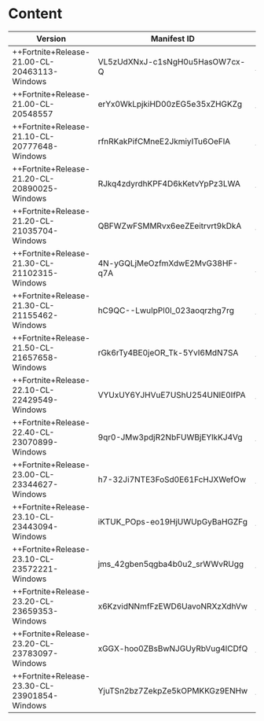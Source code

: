 # Content
|Version|Manifest ID|Download|
|------|----------|-------|
|++Fortnite+Release-21.00-CL-20463113-Windows|VL5zUdXNxJ-c1sNgH0u5HasOW7cx-Q|[Manifest](https://github.com/MinshuG/BundleDownloader/blob/master/ContentManifests/VL5zUdXNxJ-c1sNgH0u5HasOW7cx-Q.manifest)|
|++Fortnite+Release-21.00-CL-20548557|erYx0WkLpjkiHD00zEG5e35xZHGKZg|[Manifest](https://github.com/MinshuG/BundleDownloader/blob/master/ContentManifests/erYx0WkLpjkiHD00zEG5e35xZHGKZg.manifest)
|++Fortnite+Release-21.10-CL-20777648-Windows|rfnRKakPifCMneE2JkmiyITu6OeFlA|[Manifest](https://github.com/MinshuG/BundleDownloader/blob/master/ContentManifests/rfnRKakPifCMneE2JkmiyITu6OeFlA.manifest?raw=true)|
|++Fortnite+Release-21.20-CL-20890025-Windows|RJkq4zdyrdhKPF4D6kKetvYpPz3LWA|[Manifest](https://github.com/MinshuG/BundleDownloader/blob/master/ContentManifests/RJkq4zdyrdhKPF4D6kKetvYpPz3LWA.manifest?raw=true)|
|++Fortnite+Release-21.20-CL-21035704-Windows|QBFWZwFSMMRvx6eeZEeitrvrt9kDkA|[Manifest](https://github.com/MinshuG/BundleDownloader/blob/master/ContentManifests/QBFWZwFSMMRvx6eeZEeitrvrt9kDkA.manifest?raw=true)|
|++Fortnite+Release-21.30-CL-21102315-Windows|4N-yGQLjMeOzfmXdwE2MvG38HF-q7A|[Manifest](https://github.com/MinshuG/BundleDownloader/blob/master/ContentManifests/4N-yGQLjMeOzfmXdwE2MvG38HF-q7A.manifest?raw=true)|
|++Fortnite+Release-21.30-CL-21155462-Windows|hC9QC--LwuIpPl0l_023aoqrzhg7rg|[Manifest](https://github.com/MinshuG/BundleDownloader/blob/master/ContentManifests/hC9QC--LwuIpPl0l_023aoqrzhg7rg.manifest?raw=true)|
|++Fortnite+Release-21.50-CL-21657658-Windows|rGk6rTy4BE0jeOR_Tk-5YvI6MdN7SA|[Manifest](https://github.com/MinshuG/BundleDownloader/blob/master/ContentManifests/rGk6rTy4BE0jeOR_Tk-5YvI6MdN7SA.manifest?raw=true)|
|++Fortnite+Release-22.10-CL-22429549-Windows|VYUxUY6YJHVuE7UShU254UNIE0IfPA|[Manifest](https://github.com/MinshuG/BundleDownloader/blob/master/ContentManifests/VYUxUY6YJHVuE7UShU254UNIE0IfPA.manifest?raw=true)|
|++Fortnite+Release-22.40-CL-23070899-Windows|9qr0-JMw3pdjR2NbFUWBjEYlkKJ4Vg|[Manifest](https://github.com/MinshuG/BundleDownloader/blob/master/ContentManifests/9qr0-JMw3pdjR2NbFUWBjEYlkKJ4Vg.manifest?raw=true)|
|++Fortnite+Release-23.00-CL-23344627-Windows|h7-32Ji7NTE3FoSd0E61FcHJXWefOw|[Manifest](https://github.com/MinshuG/BundleDownloader/blob/master/ContentManifests/h7-32Ji7NTE3FoSd0E61FcHJXWefOw.manifest?raw=true)|
|++Fortnite+Release-23.10-CL-23443094-Windows|iKTUK_POps-eo19HjUWUpGyBaHGZFg|[Manifest](https://github.com/MinshuG/BundleDownloader/blob/master/ContentManifests/iKTUK_POps-eo19HjUWUpGyBaHGZFg.manifest?raw=true)|
|++Fortnite+Release-23.10-CL-23572221-Windows|jms_42gben5qgba4b0u2_srWWvRUgg|[Manifest](https://github.com/MinshuG/BundleDownloader/blob/master/ContentManifests/jms_42gben5qgba4b0u2_srWWvRUgg.manifest?raw=true)|
|++Fortnite+Release-23.20-CL-23659353-Windows|x6KzvidNNmfFzEWD6UavoNRXzXdhVw|[Manifest](https://github.com/MinshuG/BundleDownloader/blob/master/ContentManifests/x6KzvidNNmfFzEWD6UavoNRXzXdhVw.manifest?raw=true)|
|++Fortnite+Release-23.20-CL-23783097-Windows|xGGX-hoo0ZBsBwNJGUyRbVug4lCDfQ|[Manifest](https://github.com/MinshuG/BundleDownloader/blob/master/ContentManifests/xGGX-hoo0ZBsBwNJGUyRbVug4lCDfQ.manifest?raw=true)|
|++Fortnite+Release-23.30-CL-23901854-Windows|YjuTSn2bz7ZekpZe5kOPMKKGz9ENHw|[Manifest](https://github.com/MinshuG/BundleDownloader/blob/master/ContentManifests/YjuTSn2bz7ZekpZe5kOPMKKGz9ENHw.manifest?raw=true)|
